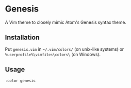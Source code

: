 # Genesis

A Vim theme to closely mimic Atom's Genesis syntax theme.

## Installation

Put `genesis.vim` in `~/.vim/colors/` (on unix-like systems) or `%userprofile%\vimfiles\colors\` (on Windows).

## Usage

    :color genesis
